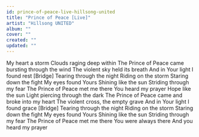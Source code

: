 ```yaml
---
id: prince-of-peace-live-hillsong-united
title: "Prince of Peace [Live]"
artist: "Hillsong UNITED"
album: ""
cover: ""
created: ""
updated: ""
---
```


My heart a storm
Clouds raging deep within
The Prince of Peace came bursting through the wind
The violent sky held its breath
And in Your light I found rest
[Bridge]
Tearing through the night
Riding on the storm
Staring down the fight
My eyes found Yours
Shining like the sun
Striding through my fear
The Prince of Peace met me there
You heard my prayer
Hope like the sun
Light piercing through the dark
The Prince of Peace came and broke into my heart
The violent cross, the empty grave
And in Your light I found grace
[Bridge]
Tearing through the night
Riding on the storm
Staring down the fight
My eyes found Yours
Shining like the sun
Striding through my fear
The Prince of Peace met me there
You were always there
And you heard my prayer